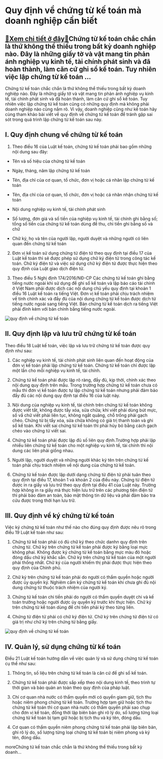 Quy định về chứng từ kế toán mà doanh nghiệp cần biết
=====================================================

[:gift:Xem chi tiết ở đây:gift:](https://hddtvn.com/quy-dinh-ve-chung-tu-ke-toan-ma-doanh-nghiep-can-biet/)Chứng từ kế toán chắc chắn là thứ không thể thiếu trong bất kỳ doanh nghiệp nào. Đây là những giấy tờ và vật mang tin phản ánh nghiệp vụ kinh tế, tài chính phát sinh và đã hoàn thành, làm căn cứ ghi sổ kế toán. Tuy nhiên việc lập chứng từ kế toán …
--------------------------------------------------------------------------------------------------------------------------------------------------------------------------------------------------------------------------------------------------------

Chứng từ kế toán chắc chắn là thứ không thể thiếu trong bất kỳ doanh nghiệp nào. Đây là những giấy tờ và vật mang tin phản ánh nghiệp vụ kinh tế, tài chính phát sinh và đã hoàn thành, làm căn cứ ghi sổ kế toán. Tuy nhiên việc lập chứng từ kế toán cũng có những quy định mà không phải doanh nghiệp nào cũng nắm rõ. Vì vậy, doanh nghiệp cũng như kế toán hãy cùng tham khảo bài viết về quy định về chứng từ kế toán để tránh gặp sai sót trong quá trình lập chứng từ kế toán sau này.


I. Quy định chung về chứng từ kế toán
-------------------------------------


1. Theo điều 16 của Luật kế toán, chứng từ kế toán phải bao gồm những nội dung sau đây:




* Tên và số hiệu của chứng từ kế toán

* Ngày, tháng, năm lập chứng từ kế toán

* Tên, địa chỉ của cơ quan, tổ chức, đơn vị hoặc cá nhân lập chứng từ kế toán

* Tên, địa chỉ của cơ quan, tổ chức, đơn vị hoặc cá nhân nhận chứng từ kế toán

* Nội dung nghiệp vụ kinh tế, tài chính phát sinh

* Số lượng, đơn giá và số tiền của nghiệp vụ kinh tế, tài chính ghi bằng số; tổng số tiền của chứng từ kế toán dùng để thu, chi tiền ghi bằng số và chữ

* Chữ ký, họ và tên của người lập, người duyệt và những người có liên quan đến chứng từ kế toán



2. Đơn vị kế toán sử dụng chứng từ điện tử theo quy định tại điều 17 của Luật kế toán thì sẽ được phép sử dụng chữ ký điện tử trong công tác kế toán. Chữ ký điện tử và việc sử dụng chữ ký điện tử được thực hiện theo quy định của Luật giao dịch điện tử.


3. Theo điều 5 Nghị định 174/2016/NĐ-CP Các chứng từ kế toán ghi bằng tiếng nước ngoài khi sử dụng để ghi sổ kế toán và lập báo cáo tài chính ở Việt Nam phải được dịch các nội dung chủ yếu quy định tại khoản 1 điều 16 Luật kế toán ra tiếng Việt. Đơn vị kế toán phải chịu trách nhiệm về tính chính xác và đầy đủ của nội dung chứng từ kế toán được dịch từ tiếng nước ngoài sang tiếng Việt. Bản chứng từ kế toán dịch ra tiếng Việt phải đính kèm với bản chính bằng tiếng nước ngoài.


![quy định về chứng từ kế toán](https://hddtvn.com/wp-content/uploads/2021/01/ctkt2.jpg)


II. Quy định lập và lưu trữ chứng từ kế toán
--------------------------------------------


Theo điều 18 Luật kế toán, việc lập và lưu trữ chứng từ kế toán được quy định như sau:


1. Các nghiệp vụ kinh tế, tài chính phát sinh liên quan đến hoạt động của đơn vị kế toán phải lập chứng từ kế toán. Chứng từ kế toán chỉ được lập một lần cho mỗi nghiệp vụ kinh tế, tài chính.


2. Chứng từ kế toán phải được lập rõ ràng, đầy đủ, kịp thời, chính xác theo nội dung quy định trên mẫu. Trong trường hợp chứng từ kế toán chưa có mẫu thì đơn vị kế toán được tự lập chứng từ kế toán nhưng phải đảm bảo đầy đủ các nội dung quy định tại điều 16 của luật này.


3. Nội dung của nghiệp vụ kinh tế, tài chính trên chứng từ kế toán không được viết tắt, không được tẩy xóa, sửa chữa; khi viết phải dùng bút mực, số vầ chữ viết phải liên tục, không ngắt quãng, chỗ trống phải gạch chéo. Chứng từ bị tẩy xóa, sửa chữa không có giá trị thanh toán và ghi sổ kế toán. Khi viết sai chứng từ kế toán thì phải hủy bỏ bằng cách gạch chéo vào chứng từ viết sai.


4. Chứng từ kế toán phải được lập đủ số liên quy định.Trường hợp phải lập nhiều liên chứng từ kế toán cho một nghiệp vụ kinh tế, tài chính thì nội dung các liên phải giống nhau.


5. Người lập, người duyệt và những người khác ký tên trên chứng từ kế toán phải chịu trách nhiệm về nội dung của chứng từ kế toán.


6. Chứng từ kế toán được lập dưới dạng chứng từ điện tử phải tuân theo quy định tại điều 17, khoản 1 và khoản 2 của điều này. Chứng từ điện tử được in ra giấy và lưu trữ theo quy định tại điều 41 của Luật này. Trường hợp không in ra giấy mà thực hiện lưu trữ trên các phương tiện điện tử thì phải bảo đảm an toàn, bảo mật thông tin dữ liệu và phải đảm bảo tra cứu được trong thời hạn lưu trữ.


III. Quy định về ký chứng từ kế toán
------------------------------------


Việc ký chứng từ kế toán như thế nào cho đúng quy định được nêu rõ trong điều 19 Luật kế toán như sau:


1. Chứng từ kế toán phải có đủ chữ ký theo chức danhn quy định trên chứng từ. Chữ ký trên chứng từ kế toán phải được ký bằng loại mực không phai. Không được ký chứng từ kế toán bằng mực màu đỏ hoặc đóng dấu chữ ký khắc sẵn. Chữ ký trên chứng từ kế toán của một người phải thống nhất. Chữ ký của người khiếm thị phải được thực hiện theo quy định của Chính phủ.


2. Chữ ký trên chứng từ kế toán phải do người có thẩm quyền hoặc người được ủy quyền ký. Nghiêm cấm ký chứng từ kế toán khi chưa ghi đủ nội dung chứng từ thuộc trách nhiệm của người ký.


3. Chứng từ kế toán chi tiền phải do người có thẩm quyền duyệt chi và kế toán trưởng hoặc người được ủy quyền ký trước khi thực hiện. Chữ ký trên chứng từ kế toán dùng để chi tiền phải ký theo từng liên.


4. Chứng từ điện tử phải có chữ ký điện tử. Chữ ký trên chứng từ điện tử có giá trị như chữ ký trên chứng từ bằng giấy.


![quy định về chứng từ kế toán](https://hddtvn.com/wp-content/uploads/2021/01/ctkt.jpg)


IV. Quản lý, sử dụng chứng từ kế toán
-------------------------------------


Điều 21 Luật kế toán hướng dẫn về việc quản lý và sử dụng chứng từ kế toán cụ thể như sau:


1. Thông tin, số liệu trên chứng từ kế toán là căn cứ để ghi sổ kế toán.


2. Chứng từ kế toán phải được sắp xếp theo nội dung kinh tế, theo trình tự thời gian và bảo quản an toàn theo quy định của pháp luật.


3. Chỉ cơ quan nhà nước có thẩm quyền mới có quyền giam giữ, tịch thu hoặc niêm phong chứng từ kế toán. Trường hợp tạm giữ hoặc tịch thu chứng từ kế toán thì cơ quan nhà nước có thẩm quyền phải sao chụp cho đơn vị kế toán, đồng thời lập biên bản ghi rõ lý do, số lượng từng loại chứng từ kế toán bị tạm giữ hoặc bị tịch thu và ký tên, đóng dấu.


4. Cơ quan có thẩm quyền niêm phong chứng từ kế toán phải lập biên bản, ghi rõ lý do, số lượng từng loại chứng từ kế toán bị niêm phong và ký tên, đóng dấu.


moreChứng từ kế toán chắc chắn là thứ không thể thiếu trong bất kỳ doanh…

